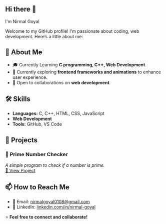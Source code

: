 ## Hi there 👋
<!--
**Nirmal-Goyal/Nirmal-Goyal** is a ✨ _special_ ✨ repository because its `README.md` (this file) appears on your GitHub profile.
-->

I'm Nirmal Goyal  

Welcome to my GitHub profile! I'm passionate about coding, web development. Here’s a little about me:  

## 🚀 About Me  
- 🎓 Currently Learning **C programming, C++, Web Development**.    
- 🌱 Currently exploring **frontend frameworks and animations** to enhance user experience.  
- 🤝 Open to collaborations on **web development**.  

## 🛠️ Skills  
- **Languages:** C, C++, HTML, CSS, JavaScript  
- **Web Development**  
- **Tools:** GitHub, VS Code 

## 📌 Projects  
### 🔢 **Prime Number Checker**  
*A simple program to check if a number is prime.*  
[🔗 View Project](https://prime-number-checker-six.vercel.app/) 


## 📫 How to Reach Me  
- 📧 Email: [nirmalgoyal0108@gmail.com](mailto:nirmalgoyal0108@gmail.com)  
- 🔗 LinkedIn: [linkedin.com/in/nirmal-goyal](https://www.linkedin.com/in/nirmalgoyal)   


⭐ **Feel free to connect and collaborate!**  
